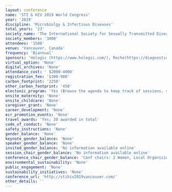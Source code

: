 ```yaml
---
layout: conference 
name: 'STI & HIV 2019 World Congress'
year: '2019'
discipline: 'Microbiolgy & Infectious Diseases'
total_years: '23'
society_name: 'The International Society for Sexually Transmitted Diseases Research; IUSTI'
society_members: '3000'
attendees: '1500'
venue: 'Vancouver, Canada'
frequency: 'Biannual'
sponsors: 'Hologic (https://www.hologic.com/), Roche(https://diagnostics.roche.com/#selectProfile), Abbott (https://www.abbott.com/), BD(https://www.bd.com/en-us), Cepheid (https://www.cepheid.com/us), SD Biosensors(http://www.sdbiosensor.com/xe/)'
virtual_option: 'None'
digital_archives: 'None'
attendance_cost: ' $2000-4000'
registration_fee: '$300-900'
carbon_footprint: '2250'
other_carbon_footprint: '450'
electonic_program: 'Yes (Browse the agenda to keep track of sessions, speakers, exhibitors and sponsors!     View the full scientific program and browse through the abstract presentations     Identify and locate sponsors and exhibitors with the floor plan map!     Connect with other attendees)'
onsite_maternity: 'None'
onsite_childcare: 'None'
caregiver_grant: 'None'
career_development: 'None'
ecr_promotion_events: 'None'
travel_awards: 'Yes; 20 awarded in total'
code_of_conduct: 'None'
safety_instructions: 'None'
gender_balance: 'None'
keynote_gender_balance: 'None'
speaker_gender_balance: 'None'
invited_gender_balance: 'No information available online'
session_chair_gender_balance: 'No information available online'
conference_chair_gender_balance: 'Conf chairs: 2 Women, Local Organizing Committee: 10 Men: 6 Women'
environmental_sustainability: 'None'
public_engagement: 'None'
sustainability_initiatives: 'None'
conference_url: 'http://stihiv2019vancouver.com/'
other_details: ''
---
```


